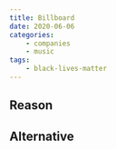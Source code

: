 ```yaml
---
title: Billboard
date: 2020-06-06
categories:
    - companies
    - music
tags:
    - black-lives-matter
---
```


## Reason


## Alternative


